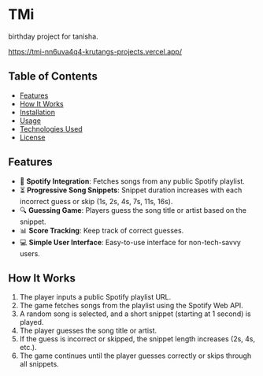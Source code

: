 # TMi
birthday project for tanisha. 

https://tmi-nn6uva4q4-krutangs-projects.vercel.app/


## Table of Contents
- [Features](#features)
- [How It Works](#how-it-works)
- [Installation](#installation)
- [Usage](#usage)
- [Technologies Used](#technologies-used)
- [License](#license)

## Features
- 🎵 **Spotify Integration**: Fetches songs from any public Spotify playlist.
- ⏳ **Progressive Song Snippets**: Snippet duration increases with each incorrect guess or skip (1s, 2s, 4s, 7s, 11s, 16s).
- 🔍 **Guessing Game**: Players guess the song title or artist based on the snippet.
- 📊 **Score Tracking**: Keep track of correct guesses.
- 💻 **Simple User Interface**: Easy-to-use interface for non-tech-savvy users.

## How It Works
1. The player inputs a public Spotify playlist URL.
2. The game fetches songs from the playlist using the Spotify Web API.
3. A random song is selected, and a short snippet (starting at 1 second) is played.
4. The player guesses the song title or artist.
5. If the guess is incorrect or skipped, the snippet length increases (2s, 4s, etc.).
6. The game continues until the player guesses correctly or skips through all snippets.